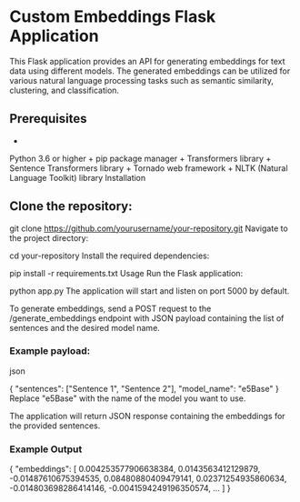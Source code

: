 # Custom Embeddings Flask Application
This Flask application provides an API for generating embeddings for text data using different models. The generated embeddings can be utilized for various natural language processing tasks such as semantic similarity, clustering, and classification.

## Prerequisites
+
Python 3.6 or higher
+
pip package manager
+
Transformers library
+
Sentence Transformers library
+
Tornado web framework
+
NLTK (Natural Language Toolkit) library
Installation
## Clone the repository:

git clone https://github.com/yourusername/your-repository.git
Navigate to the project directory:

cd your-repository
Install the required dependencies:

pip install -r requirements.txt
Usage
Run the Flask application:

python app.py
The application will start and listen on port 5000 by default.

To generate embeddings, send a POST request to the /generate_embeddings endpoint with JSON payload containing the list of sentences and the desired model name.

### Example payload:

json

{
    "sentences": ["Sentence 1", "Sentence 2"],
    "model_name": "e5Base"
}
Replace "e5Base" with the name of the model you want to use.

The application will return JSON response containing the embeddings for the provided sentences.

### Example Output

{
    "embeddings": [
        0.004253577906638384,
        0.0143563412129879,
        -0.01487610675394535,
        0.08480880409479141,
        0.02371254935860634,
        -0.014803698286414146,
        -0.0041594249196350574,
        ...
    ]
}
